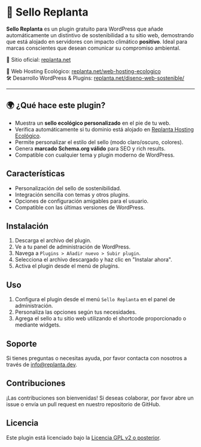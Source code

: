 # 🌱 Sello Replanta

**Sello Replanta** es un plugin gratuito para WordPress que añade automáticamente un distintivo de sostenibilidad a tu sitio web, demostrando que está alojado en servidores con impacto climático **positivo**. Ideal para marcas conscientes que desean comunicar su compromiso ambiental.

🔗 Sitio oficial: [replanta.net](https://replanta.net)  
 
🚀 Web Hosting Ecológico: [replanta.net/web-hosting-ecologico](https://replanta.net/web-hosting-ecologico)  
🛠️ Desarrollo WordPress & Plugins: [replanta.net/diseno-web-sostenible/](https://replanta.net/diseno-web-sostenible/)

---

## 🌍 ¿Qué hace este plugin?

- Muestra un **sello ecológico personalizado** en el pie de tu web.
- Verifica automáticamente si tu dominio está alojado en [Replanta Hosting Ecológico](https://replanta.net/web-hosting-ecologico).
- Permite personalizar el estilo del sello (modo claro/oscuro, colores).
- Genera **marcado Schema.org válido** para SEO y rich results.
- Compatible con cualquier tema y plugin moderno de WordPress.

## Características

- Personalización del sello de sostenibilidad.
- Integración sencilla con temas y otros plugins.
- Opciones de configuración amigables para el usuario.
- Compatible con las últimas versiones de WordPress.

## Instalación

1. Descarga el archivo del plugin.
2. Ve a tu panel de administración de WordPress.
3. Navega a `Plugins > Añadir nuevo > Subir plugin`.
4. Selecciona el archivo descargado y haz clic en "Instalar ahora".
5. Activa el plugin desde el menú de plugins.

## Uso

1. Configura el plugin desde el menú `Sello Replanta` en el panel de administración.
2. Personaliza las opciones según tus necesidades.
3. Agrega el sello a tu sitio web utilizando el shortcode proporcionado o mediante widgets.

## Soporte

Si tienes preguntas o necesitas ayuda, por favor contacta con nosotros a través de [info@replanta.dev](mailto:info@replanta.dev).

## Contribuciones

¡Las contribuciones son bienvenidas! Si deseas colaborar, por favor abre un issue o envía un pull request en nuestro repositorio de GitHub.

## Licencia

Este plugin está licenciado bajo la [Licencia GPL v2 o posterior](https://www.gnu.org/licenses/gpl-2.0.html).